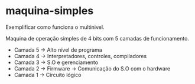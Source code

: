 # maquina-simples
Exemplificar como funciona o multinivel.

Maquina de operação simples de 4 bits com 5 camadas de funcionamento.

* Camada 5 -> Alto nível de programa
* Camada 4 -> Interpretadores, controles, compiladores
* Camada 3 -> S.O e gerenciamento
* Camada 2 -> Firmware -> Comunicação do S.O com o hardware
* Camada 1 -> Circuito lógico

